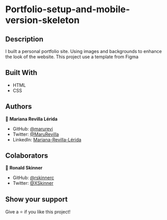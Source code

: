 # Portfolio-setup-and-mobile-version-skeleton

## Description
I built a personal portfolio site. Using images and backgrounds to enhance the look of the website. This project use a template from Figma

## Built With
- HTML
- CSS

## Authors

👤 **Mariana Revilla Lérida**

- GitHub: [@marurevi](https://github.com/marurevi)
- Twitter: [@MaruRevilla](https://twitter.com/MaruRevilla)
- LinkedIn: [Mariana-Revilla-Lérida](https://linkedin.com/in/mariana-revilla-lérida-a12aba143)


## Colaborators

👤 **Ronald Skinner**

- GitHub: [@rskinnerc](https://github.com/rskinnerc)
- Twitter: [@XSkinner](https://twitter.com/XSkinner)
## Show your support

Give a ⭐️ if you like this project!
